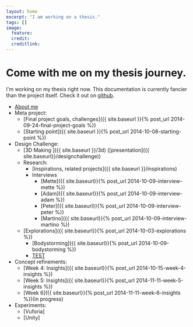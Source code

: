```yaml
---
layout: home
excerpt: "I am working on a thesis."
tags: []
image:
  feature: 
  credit: 
  creditlink: 
---
```


# Come with me on my thesis journey.

I'm working on my thesis right now. This documentation is currently fancier than the project itself. Check it out on [github](http://github.com/paulate/CIIDthesis).

  
-  [About me](http://ciid.dk/education/people/students-2014/paula-te/)
-  Meta project:
    -  [Final project goals, challenges]({{ site.baseurl }}{% post_url 2014-09-24-final-project-goals %})
    -  [Starting point]({{ site.baseurl }}{% post_url 2014-10-08-starting-point %})
-  Design Challenge: 
    -  [3D Making ]({{ site.baseurl }}/3d) ([presentation]({{ site.baseurl}}/designchallenge))
    -  Research: 
        -  [Inspirations, related projects]({{ site.baseurl }}/inspirations)
        -  Interviews
            - [Mette]({{ site.baseurl}}{% post_url 2014-10-09-interview-mette %})
            - [Adam]({{ site.baseurl}}{% post_url 2014-10-09-interview-adam %})
            - [Peter]({{ site.baseurl}}{% post_url 2014-10-09-interview-peter %})
            - [Martino]({{ site.baseurl}}{% post_url 2014-10-09-interview-martino %})
    -  [Explorations]({{ site.baseurl}}{% post_url 2014-10-03-explorations %})
        - [Bodystorming]({{ site.baseurl}}{% post_url 2014-10-09-bodystorming %})
        - [TEST](http://google.com)
- Concept refinements:
    -  [Week 4: Insights]({{ site.baseurl}}{% post_url 2014-10-15-week-4-insights %})
    -  [Week 5: Insights]({{ site.baseurl}}{% post_url 2014-11-11-week-5-insights %})
    -  [Week 6]({{ site.baseurl}}{% post_url 2014-11-11-week-6-insights %})(in progress)
-  Experiments:
    -  [Vuforia]
    -  [Unity]
<br>
<br>